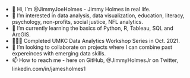 - 👋 Hi, I’m @JimmyJoeHolmes - Jimmy Holmes in real life.
- 👀 I’m interested in data analysis, data visualization, education, literacy, psychology, non-profits, social justice, NFL analytics.
- 🌱 I’m currently learning the basics of Python, R, Tableau, SQL and ArcGIS. 
- 👨🏻‍🎓 Completed UMKC Data Analytics Workshop Series in Oct. 2021.
- 💞️ I’m looking to collaborate on projects where I can combine past expereinces with emerging data skills.
- 📫 How to reach me - here on GitHub, @JimmyHolmesJr on Twitter,  linkedin.com/in/jamesholmes1

<!---
JimmyJoeHolmes/JimmyJoeHolmes is a ✨ special ✨ repository because its `README.md` (this file) appears on your GitHub profile.
You can click the Preview link to take a look at your changes.
--->

